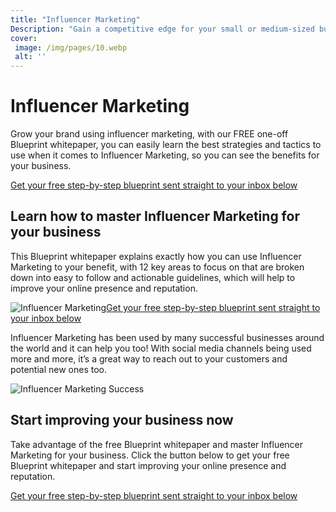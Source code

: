 ```yaml
---
title: "Influencer Marketing"
Description: "Gain a competitive edge for your small or medium-sized business with Influencer Marketing. Learn about the benefits of influencer partnerships, strategies for success and steps to success for optimizing your online presence and reputation. It's the perfect way to elevate your brand to the next level."
cover: 
 image: /img/pages/10.webp
 alt: ''
---
```


<h1>Influencer Marketing</h1> <p>Grow your brand using influencer marketing, with our FREE one-off Blueprint whitepaper, you can easily learn the best strategies and tactics to use when it comes to Influencer Marketing, so you can see the benefits for your business.</p><a href="/report.pdf" class="btn btn-primary">Get your free step-by-step blueprint sent straight to your inbox below</a><h2>Learn how to master Influencer Marketing for your business</h2><p>This Blueprint whitepaper explains exactly how you can use Influencer Marketing to your benefit, with 12 key areas to focus on that are broken down into easy to follow and actionable guidelines, which will help to improve your online presence and reputation.</p><img src="/influencer.jpg" alt="Influencer Marketing" /><a href="/report.pdf" class="btn btn-primary">Get your free step-by-step blueprint sent straight to your inbox below</a><p>Influencer Marketing has been used by many successful businesses around the world and it can help you too! With social media channels being used more and more, it’s a great way to reach out to your customers and potential new ones too.</p><img src="/socialproof.jpg" alt="Influencer Marketing Success" /><h2>Start improving your business now</h2><p>Take advantage of the free Blueprint whitepaper and master Influencer Marketing for your business. Click the button below to get your free Blueprint whitepaper and start improving your online presence and reputation.</p><a href="/report.pdf" class="btn btn-primary">Get your free step-by-step blueprint sent straight to your inbox below</a>